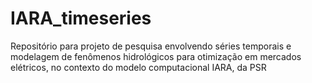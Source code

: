# IARA_timeseries
Repositório para projeto de pesquisa envolvendo séries temporais e modelagem de fenômenos hidrológicos para otimização em mercados elétricos, no contexto do modelo computacional IARA, da PSR
